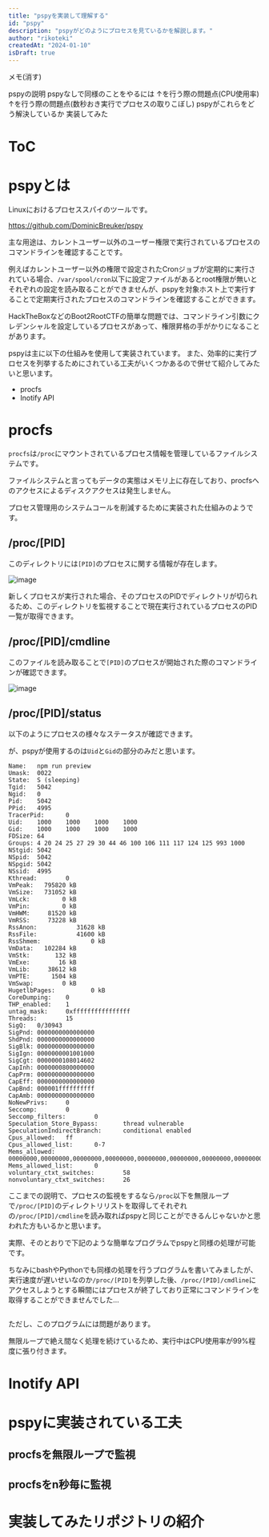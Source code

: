```yaml
---
title: "pspyを実装して理解する"
id: "pspy"
description: "pspyがどのようにプロセスを見ているかを解説します。"
author: "rikoteki"
createdAt: "2024-01-10"
isDraft: true
---
```


メモ(消す)

pspyの説明
pspyなしで同様のことをやるには
↑を行う際の問題点(CPU使用率)
↑を行う際の問題点(数秒おき実行でプロセスの取りこぼし)
pspyがこれらをどう解決しているか
実装してみた

# ToC

# pspyとは

Linuxにおけるプロセススパイのツールです。

https://github.com/DominicBreuker/pspy

主な用途は、カレントユーザー以外のユーザー権限で実行されているプロセスのコマンドラインを確認することです。

例えばカレントユーザー以外の権限で設定されたCronジョブが定期的に実行されている場合、`/var/spool/cron`以下に設定ファイルがあるとroot権限が無いとそれぞれの設定を読み取ることができませんが、pspyを対象ホスト上で実行することで定期実行されたプロセスのコマンドラインを確認することができます。

HackTheBoxなどのBoot2RootCTFの簡単な問題では、コマンドライン引数にクレデンシャルを設定しているプロセスがあって、権限昇格の手がかりになることがあります。

pspyは主に以下の仕組みを使用して実装されています。
また、効率的に実行プロセスを列挙するためにされている工夫がいくつかあるので併せて紹介してみたいと思います。

- procfs
- Inotify API

# procfs

`procfs`は`/proc`にマウントされているプロセス情報を管理しているファイルシステムです。

ファイルシステムと言ってもデータの実態はメモリ上に存在しており、procfsへのアクセスによるディスクアクセスは発生しません。

プロセス管理用のシステムコールを削減するために実装された仕組みのようです。


## /proc/[PID]

このディレクトリには`[PID]`のプロセスに関する情報が存在します。

![image](https://github.com/r1k0t3k1/note/assets/57973603/2d145b35-4f71-4ed8-bb16-e8acb26d8191)

新しくプロセスが実行された場合、そのプロセスのPIDでディレクトリが切られるため、このディレクトリを監視することで現在実行されているプロセスのPID一覧が取得できます。

## /proc/[PID]/cmdline

このファイルを読み取ることで`[PID]`のプロセスが開始された際のコマンドラインが確認できます。

![image](https://github.com/r1k0t3k1/note/assets/57973603/15810f7f-ba54-40c3-833f-4bea7550fe53)

## /proc/[PID]/status

以下のようにプロセスの様々なステータスが確認できます。

が、pspyが使用するのは`Uid`と`Gid`の部分のみだと思います。

```
Name:   npm run preview
Umask:  0022
State:  S (sleeping)
Tgid:   5042
Ngid:   0
Pid:    5042
PPid:   4995
TracerPid:      0
Uid:    1000    1000    1000    1000
Gid:    1000    1000    1000    1000
FDSize: 64
Groups: 4 20 24 25 27 29 30 44 46 100 106 111 117 124 125 993 1000
NStgid: 5042
NSpid:  5042
NSpgid: 5042
NSsid:  4995
Kthread:        0
VmPeak:   795820 kB
VmSize:   731052 kB
VmLck:         0 kB
VmPin:         0 kB
VmHWM:     81520 kB
VmRSS:     73228 kB
RssAnon:           31628 kB
RssFile:           41600 kB
RssShmem:              0 kB
VmData:   102284 kB
VmStk:       132 kB
VmExe:        16 kB
VmLib:     38612 kB
VmPTE:      1504 kB
VmSwap:        0 kB
HugetlbPages:          0 kB
CoreDumping:    0
THP_enabled:    1
untag_mask:     0xffffffffffffffff
Threads:        15
SigQ:   0/30943
SigPnd: 0000000000000000
ShdPnd: 0000000000000000
SigBlk: 0000000000000000
SigIgn: 0000000001001000
SigCgt: 0000000108014602
CapInh: 0000000800000000
CapPrm: 0000000000000000
CapEff: 0000000000000000
CapBnd: 000001ffffffffff
CapAmb: 0000000000000000
NoNewPrivs:     0
Seccomp:        0
Seccomp_filters:        0
Speculation_Store_Bypass:       thread vulnerable
SpeculationIndirectBranch:      conditional enabled
Cpus_allowed:   ff
Cpus_allowed_list:      0-7
Mems_allowed:   00000000,00000000,00000000,00000000,00000000,00000000,00000000,00000000,00000000,00000000,00000000,00000000,00000000,00000000,00000000,00000000,00000000,00000000,00000000,00000000,00000000,00000000,00000000,00000000,00000000,00000000,00000000,00000000,00000000,00000000,00000000,00000001
Mems_allowed_list:      0
voluntary_ctxt_switches:        58
nonvoluntary_ctxt_switches:     26
```

ここまでの説明で、プロセスの監視をするなら`/proc`以下を無限ループで`/proc/[PID]`のディレクトリリストを取得してそれぞれの`/proc/[PID]/cmdline`を読み取ればpspyと同じことができるんじゃないかと思われた方もいるかと思います。

実際、そのとおりで下記のような簡単なプログラムでpspyと同様の処理が可能です。

ちなみにbashやPythonでも同様の処理を行うプログラムを書いてみましたが、実行速度が遅いせいなのか`/proc/[PID]`を列挙した後、`/proc/[PID]/cmdline`にアクセスしようとする瞬間にはプロセスが終了しており正常にコマンドラインを取得することができませんでした…

```rust

```

ただし、このプログラムには問題があります。

無限ループで絶え間なく処理を続けているため、実行中はCPU使用率が99%程度に張り付きます。

# Inotify API

# pspyに実装されている工夫

## procfsを無限ループで監視

## procfsをn秒毎に監視

# 実装してみたリポジトリの紹介
